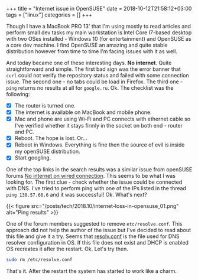 +++
title = "Internet issue in OpenSUSE"
date = 2018-10-12T21:58:12+03:00
tags = ["linux"]
categories = []
+++

Though I have a MacBook PRO 13' that I'm using mostly to read articles and perform small dev tasks my main workstation is Intel Core I7-based desktop with two OSes installed - Windows 10 (for entertainment) and OpenSUSE as a core dev machine. I find OpenSUSE an amazing and quite stable distribution however from time to time I'm facing issues with it as well.

And today became one of these interesting days. **No internet**. Quite straightforward and simple. The first bad sign was the error banner that `curl` could not verify the repository status and failed with some connection issue. The second one - no tabs could be load in Firefox. The third one - `ping` returns no results at all for `google.ru`. Ok. The checklist was the following:

- [x] The router is turned one.
- [x] The internet is available on MacBook and mobile phone.
- [x] Mac and phone are using Wi-Fi and PC connects with ethernet cable so I've verified whether it stays firmly in the socket on both end - router and PC.
- [x] Reboot. The hope is lost. Or...
- [x] Reboot in Windows. Everything is fine then the source of evil is inside my openSUSE distribution.
- [x] Start googling.

One of the top links in the search results was a similar issue from openSUSE forums [No internet on wired connection](https://forums.opensuse.org/showthread.php/532852-No-internet-on-wired-connection). This seems to be what I was looking for. The first clue - check whether the issue could be connected with DNS. I've tried to perform ping with one of the IPs listed in the thread `ping 130.57.66.6` and it was successful! Ok. What's next?

{{< figure src="/posts/tech/2018.10/internet-loss-in-opensuse_01.png" alt="Ping results" >}}

One of the forum members suggested to remove `etc/resolve.conf`. This approach did not help the author of the issue but I've decided to read about this file and give it a try. Seems that [resolv.conf](https://en.wikipedia.org/wiki/Resolv.conf) is the file used for DNS resolver configuration in OS. If this file does not exist and DHCP is enabled OS recreates it after the restart. Ok. Let's try then.

```sh
sudo rm /etc/resolve.conf
```

That's it. After the restart the system has started to work like a charm.
